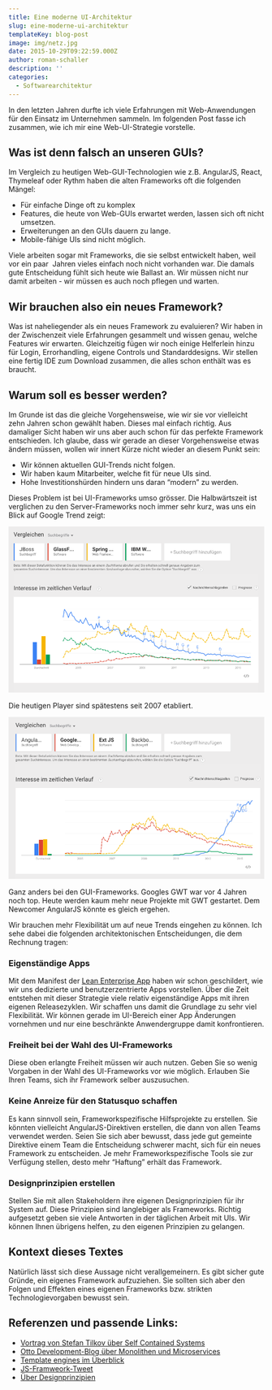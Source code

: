 ```yaml
---
title: Eine moderne UI-Architektur
slug: eine-moderne-ui-architektur
templateKey: blog-post
image: img/netz.jpg
date: 2015-10-29T09:22:59.000Z
author: roman-schaller
description: ''
categories:
  - Softwarearchitektur
---
```


In den letzten Jahren durfte ich viele Erfahrungen mit Web-Anwendungen für den Einsatz im Unternehmen sammeln. Im folgenden Post fasse ich zusammen, wie ich mir eine Web-UI-Strategie vorstelle.

<h2>Was ist denn falsch an unseren GUIs?</h2>

Im Vergleich zu heutigen Web-GUI-Technologien wie z.B. AngularJS, React, Thymeleaf oder Rythm haben die alten Frameworks oft die folgenden Mängel:

<ul>
	<li>Für einfache Dinge oft zu komplex</li>
	<li>Features, die heute von Web-GUIs erwartet werden, lassen sich oft nicht umsetzen.</li>
	<li>Erweiterungen an den GUIs dauern zu lange.</li>
	<li>Mobile-fähige UIs sind nicht möglich.</li>
</ul>

Viele arbeiten sogar mit Frameworks, die sie selbst entwickelt haben, weil vor ein paar  Jahren vieles einfach noch nicht vorhanden war. Die damals gute Entscheidung fühlt sich heute wie Ballast an. Wir müssen nicht nur damit arbeiten - wir müssen es auch noch pflegen und warten.

<h2>Wir brauchen also ein neues Framework?</h2>

Was ist naheliegender als ein neues Framework zu evaluieren? Wir haben in der Zwischenzeit viele Erfahrungen gesammelt und wissen genau, welche Features wir erwarten. Gleichzeitig fügen wir noch einige Helferlein hinzu für Login, Errorhandling, eigene Controls und Standarddesigns. Wir stellen eine fertig IDE zum Download zusammen, die alles schon enthält was es braucht.

<h2>Warum soll es besser werden?</h2>

Im Grunde ist das die gleiche Vorgehensweise, wie wir sie vor vielleicht zehn Jahren schon gewählt haben. Dieses mal einfach richtig. Aus damaliger Sicht haben wir uns aber auch schon für das perfekte Framework entschieden. Ich glaube, dass wir gerade an dieser Vorgehensweise etwas ändern müssen, wollen wir innert Kürze nicht wieder an diesem Punkt sein:

<ul>
	<li>Wir können aktuellen GUI-Trends nicht folgen.</li>
	<li>Wir haben kaum Mitarbeiter, welche fit für neue UIs sind.</li>
	<li>Hohe Investitionshürden hindern uns daran “modern” zu werden.</li>
</ul>

Dieses Problem ist bei UI-Frameworks umso grösser. Die Halbwärtszeit ist verglichen zu den Server-Frameworks noch immer sehr kurz, was uns ein Blick auf Google Trend zeigt:

![Google Trend zu App-Servern](img/google-trend-appserver.png)

Die heutigen Player sind spätestens seit 2007 etabliert.

![Google Trend JavaScript Frameworks](img/google-trend-javascriptframeworks.png)

Ganz anders bei den GUI-Frameworks. Googles GWT war vor 4 Jahren noch top. Heute werden kaum mehr neue Projekte mit GWT gestartet. Dem Newcomer AngularJS könnte es gleich ergehen.

Wir brauchen mehr Flexibilität um auf neue Trends eingehen zu können. Ich sehe dabei die folgenden architektonischen Entscheidungen, die dem Rechnung tragen:

<h3>Eigenständige Apps</h3>

Mit dem Manifest der <a href="http://www.lean-enterprise-app.com/">Lean Enterprise App</a> haben wir schon geschildert, wie wir uns dedizierte und benutzerzentrierte Apps vorstellen. Über die Zeit entstehen mit dieser Strategie viele relativ eigenständige Apps mit ihren eigenen Releasezyklen. Wir schaffen uns damit die Grundlage zu sehr viel Flexibilität. Wir können gerade im UI-Bereich einer App Änderungen vornehmen und nur eine beschränkte Anwendergruppe damit konfrontieren.

<h3>Freiheit bei der Wahl des UI-Frameworks</h3>

Diese oben erlangte Freiheit müssen wir auch nutzen. Geben Sie so wenig Vorgaben in der Wahl des UI-Frameworks vor wie möglich. Erlauben Sie Ihren Teams, sich ihr Framework selber auszusuchen.

<h3>Keine Anreize für den Statusquo schaffen</h3>

Es kann sinnvoll sein, Frameworkspezifische Hilfsprojekte zu erstellen. Sie könnten vielleicht AngularJS-Direktiven erstellen, die dann von allen Teams verwendet werden. Seien Sie sich aber bewusst, dass jede gut gemeinte Direktive einem Team die Entscheidung schwerer macht, sich für ein neues Framework zu entscheiden. Je mehr Frameworkspezifische Tools sie zur Verfügung stellen, desto mehr “Haftung” erhält das Framework.

<h3>Designprinzipien erstellen</h3>

Stellen Sie mit allen Stakeholdern ihre eigenen Designprinzipien für ihr System auf. Diese Prinzipien sind langlebiger als Frameworks. Richtig aufgesetzt geben sie viele Antworten in der täglichen Arbeit mit UIs. Wir können Ihnen übrigens helfen, zu den eigenen Prinzipien zu gelangen.

<h2>Kontext dieses Textes</h2>

Natürlich lässt sich diese Aussage nicht verallgemeinern. Es gibt sicher gute Gründe, ein eigenes Framework aufzuziehen. Sie sollten sich aber den Folgen und Effekten eines eigenen Frameworks bzw. strikten Technologievorgaben bewusst sein.

<h2>Referenzen und passende Links:</h2>

<ul>
	<li><a href="https://speakerdeck.com/stilkov/sustainable-architecture">Vortrag von Stefan Tilkov über Self Contained Systems</a></li>
	<li><a href="http://dev.otto.de/2015/09/30/on-monoliths-and-microservices/">Otto Development-Blog über Monolithen und Microservices</a></li>
	<li><a href="http://www.todaysoftmag.com/article/907/template-engines-for-java-web-development">Template engines im Überblick</a></li>
	<li><a href="https://twitter.com/ModernWebUI/status/636940299801989120">JS-Framweork-Tweet</a></li>
	<li><a href="http://www.usercentered.de/design/ueber-designprinzipien/">Über Designprinzipien</a></li>
</ul>

